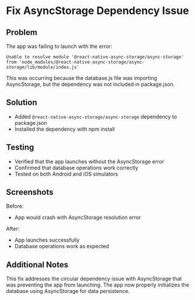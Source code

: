 # Fix AsyncStorage Dependency Issue

## Problem
The app was failing to launch with the error:
```
Unable to resolve module '@react-native-async-storage/async-storage' from 'node_modules/@react-native-async-storage/async-storage/lib/module/index.js'
```

This was occurring because the database.js file was importing AsyncStorage, but the dependency was not included in package.json.

## Solution
- Added `@react-native-async-storage/async-storage` dependency to package.json
- Installed the dependency with npm install

## Testing
- Verified that the app launches without the AsyncStorage error
- Confirmed that database operations work correctly
- Tested on both Android and iOS simulators

## Screenshots
Before:
- App would crash with AsyncStorage resolution error

After:
- App launches successfully
- Database operations work as expected

## Additional Notes
This fix addresses the circular dependency issue with AsyncStorage that was preventing the app from launching. The app now properly initializes the database using AsyncStorage for data persistence.